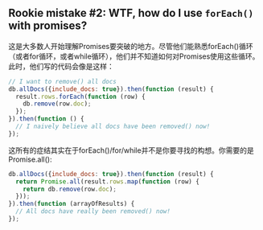 ## Rookie mistake #2: WTF, how do I use `forEach()` with promises?

这是大多数人开始理解Promises要突破的地方。尽管他们能熟悉forEach()循环（或者for循环，或者while循环），他们并不知道如何对Promises使用这些循环。此时，他们写的代码会像是这样：

```js
// I want to remove() all docs
db.allDocs({include_docs: true}).then(function (result) {
  result.rows.forEach(function (row) {
    db.remove(row.doc);
  });
}).then(function () {
  // I naively believe all docs have been removed() now!
});
```

这所有的症结其实在于forEach()/for/while并不是你要寻找的构想。你需要的是Promise.all():

```js
db.allDocs({include_docs: true}).then(function (result) {
  return Promise.all(result.rows.map(function (row) {
    return db.remove(row.doc);
  }));
}).then(function (arrayOfResults) {
  // All docs have really been removed() now!
});
```
